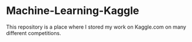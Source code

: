 # Machine-Learning-Kaggle
This repository is a place where I stored my work on Kaggle.com on many different competitions.
